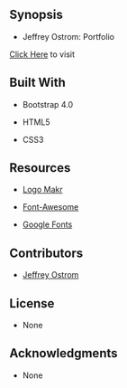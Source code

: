Synopsis
-------------------------------------------------------------------------------------

- Jeffrey Ostrom: Portfolio 

[Click Here](https://jeffostrom.github.io/bio/) to visit


Built With
-----------------------------------------------------------------------------
- Bootstrap 4.0

- HTML5 

- CSS3


Resources
-----------------------------------------------------------------------------
- [Logo Makr](https://logomakr.com/)

- [Font-Awesome](https://fontawesome.com)

- [Google Fonts](https://fonts.google.com/)

Contributors
-----------------------------------------------------------------------------

- [Jeffrey Ostrom](https://github.com/JeffOstrom)

License
-----------------------------------------------------------------------------
- None

Acknowledgments
-------------------------------------------------------------------------------------
- None